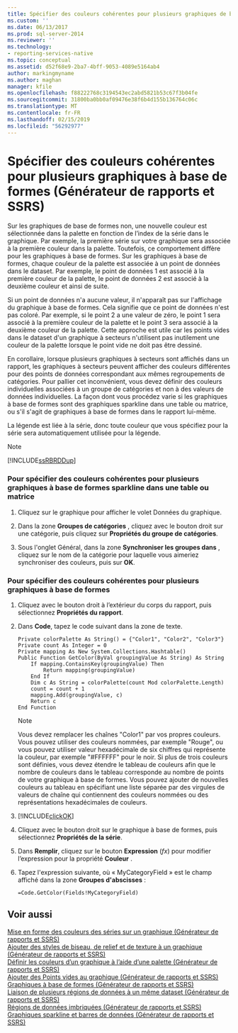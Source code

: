 ```yaml
---
title: Spécifier des couleurs cohérentes pour plusieurs graphiques de base de formes (Générateur de rapports et SSRS) | Microsoft Docs
ms.custom: ''
ms.date: 06/13/2017
ms.prod: sql-server-2014
ms.reviewer: ''
ms.technology:
- reporting-services-native
ms.topic: conceptual
ms.assetid: d52f68e9-2ba7-4bff-9053-4089e5164ab4
author: markingmyname
ms.author: maghan
manager: kfile
ms.openlocfilehash: f88222768c3194543ec2abd5821b53c67f3b04fe
ms.sourcegitcommit: 31800ba0bb0af09476e38f6b4d155b136764c06c
ms.translationtype: MT
ms.contentlocale: fr-FR
ms.lasthandoff: 02/15/2019
ms.locfileid: "56292977"
---
```

# <a name="specify-consistent-colors-across-multiple-shape-charts-report-builder-and-ssrs"></a>Spécifier des couleurs cohérentes pour plusieurs graphiques à base de formes (Générateur de rapports et SSRS)
  Sur les graphiques de base de formes non, une nouvelle couleur est sélectionnée dans la palette en fonction de l’index de la série dans le graphique. Par exemple, la première série sur votre graphique sera associée à la première couleur dans la palette. Toutefois, ce comportement diffère pour les graphiques à base de formes. Sur les graphiques à base de formes, chaque couleur de la palette est associée à un point de données dans le dataset. Par exemple, le point de données 1 est associé à la première couleur de la palette, le point de données 2 est associé à la deuxième couleur et ainsi de suite.  
  
 Si un point de données n'a aucune valeur, il n'apparaît pas sur l'affichage du graphique à base de formes. Cela signifie que ce point de données n'est pas coloré. Par exemple, si le point 2 a une valeur de zéro, le point 1 sera associé à la première couleur de la palette et le point 3 sera associé à la deuxième couleur de la palette. Cette approche est utile car les points vides dans le dataset d'un graphique à secteurs n'utilisent pas inutilement une couleur de la palette lorsque le point vide ne doit pas être dessiné.  
  
 En corollaire, lorsque plusieurs graphiques à secteurs sont affichés dans un rapport, les graphiques à secteurs peuvent afficher des couleurs différentes pour des points de données correspondant aux mêmes regroupements de catégories. Pour pallier cet inconvénient, vous devez définir des couleurs individuelles associées à un groupe de catégories et non à des valeurs de données individuelles. La façon dont vous procédez varie si les graphiques à base de formes sont des graphiques sparkline dans une table ou matrice, ou s'il s'agit de graphiques à base de formes dans le rapport lui-même.  
  
 La légende est liée à la série, donc toute couleur que vous spécifiez pour la série sera automatiquement utilisée pour la légende.  
  
> [!NOTE]  
>  [!INCLUDE[ssRBRDDup](../../includes/ssrbrddup-md.md)]  
  
### <a name="to-specify-consistent-colors-across-multiple-sparkline-shape-charts-in-a-table-or-matrix"></a>Pour spécifier des couleurs cohérentes pour plusieurs graphiques à base de formes sparkline dans une table ou matrice  
  
1.  Cliquez sur le graphique pour afficher le volet Données du graphique.  
  
2.  Dans la zone **Groupes de catégories** , cliquez avec le bouton droit sur une catégorie, puis cliquez sur **Propriétés du groupe de catégories**.  
  
3.  Sous l'onglet Général, dans la zone **Synchroniser les groupes dans** , cliquez sur le nom de la catégorie pour laquelle vous aimeriez synchroniser des couleurs, puis sur **OK**.  
  
### <a name="to-specify-consistent-colors-across-multiple-shape-charts"></a>Pour spécifier des couleurs cohérentes pour plusieurs graphiques à base de formes  
  
1.  Cliquez avec le bouton droit à l’extérieur du corps du rapport, puis sélectionnez **Propriétés du rapport**.  
  
2.  Dans **Code**, tapez le code suivant dans la zone de texte.  
  
    ```  
    Private colorPalette As String() = {"Color1", "Color2", "Color3"}  
    Private count As Integer = 0  
    Private mapping As New System.Collections.Hashtable()  
    Public Function GetColor(ByVal groupingValue As String) As String  
        If mapping.ContainsKey(groupingValue) Then  
            Return mapping(groupingValue)  
        End If  
        Dim c As String = colorPalette(count Mod colorPalette.Length)  
        count = count + 1  
        mapping.Add(groupingValue, c)  
        Return c  
    End Function  
    ```  
  
    > [!NOTE]  
    >  Vous devez remplacer les chaînes "Color1" par vos propres couleurs. Vous pouvez utiliser des couleurs nommées, par exemple "Rouge", ou vous pouvez utiliser valeur hexadécimale de six chiffres qui représente la couleur, par exemple "#FFFFFF" pour le noir. Si plus de trois couleurs sont définies, vous devez étendre le tableau de couleurs afin que le nombre de couleurs dans le tableau corresponde au nombre de points de votre graphique à base de formes. Vous pouvez ajouter de nouvelles couleurs au tableau en spécifiant une liste séparée par des virgules de valeurs de chaîne qui contiennent des couleurs nommées ou des représentations hexadécimales de couleurs.  
  
3.  [!INCLUDE[clickOK](../../includes/clickok-md.md)]  
  
4.  Cliquez avec le bouton droit sur le graphique à base de formes, puis sélectionnez **Propriétés de la série**.  
  
5.  Dans **Remplir**, cliquez sur le bouton **Expression** (*fx*) pour modifier l’expression pour la propriété **Couleur** .  
  
6.  Tapez l'expression suivante, où « MyCategoryField » est le champ affiché dans la zone **Groupes d'abscisses** :  
  
    ```  
    =Code.GetColor(Fields!MyCategoryField)  
    ```  
  
## <a name="see-also"></a>Voir aussi  
 [Mise en forme des couleurs des séries sur un graphique &#40;Générateur de rapports et SSRS&#41;](formatting-series-colors-on-a-chart-report-builder-and-ssrs.md)   
 [Ajouter des styles de biseau, de relief et de texture à un graphique &#40;Générateur de rapports et SSRS&#41;](chart-effects-add-bevel-emboss-or-texture-report-builder.md)   
 [Définir les couleurs d’un graphique à l’aide d’une palette &#40;Générateur de rapports et SSRS&#41;](define-colors-on-a-chart-using-a-palette-report-builder-and-ssrs.md)   
 [Ajouter des Points vides au graphique &#40;Générateur de rapports et SSRS&#41;](add-empty-points-to-a-chart-report-builder-and-ssrs.md)   
 [Graphiques à base de formes &#40;Générateur de rapports et SSRS&#41;](charts-report-builder-and-ssrs.md)   
 [Liaison de plusieurs régions de données à un même dataset &#40;Générateur de rapports et SSRS&#41;](linking-multiple-data-regions-to-the-same-dataset-report-builder-and-ssrs.md)   
 [Régions de données imbriquées &#40;Générateur de rapports et SSRS&#41;](nested-data-regions-report-builder-and-ssrs.md)   
 [Graphiques sparkline et barres de données &#40;Générateur de rapports et SSRS&#41;](sparklines-and-data-bars-report-builder-and-ssrs.md)  
  
  
